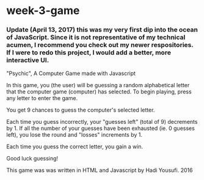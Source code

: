 # week-3-game

### Update (April 13, 2017) this was my very first dip into the ocean of JavaScript. Since it is not representative of my technical acumen, I recommend you check out my newer respositories. If I were to redo this project, I would add a better, more interactive UI.

"Psychic", A Computer Game made with Javascript

In this game, you (the user) will be guessing a random alphabetical letter that the computer game (computer) has selected. To begin playing, press any letter to enter the game.

You get 9 chances to guess the computer's selected letter. 

Each time you guess incorrectly, your "guesses left" (total of 9) decrements by 1. If all the number of your guesses have been exhausted (ie. 0 guesses left), you lose the round and "losses" increments by 1.

Each time you guess the correct letter, you gain a win.

Good luck guessing!

This game was was written in HTML and Javascript by Hadi Yousufi. 2016
